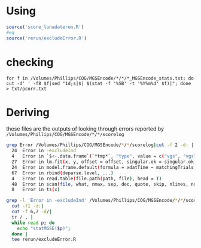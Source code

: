 # Using

```R
source('score_lunadaterun.R')
#eg
source('rerun/excludeError.R')
```

# checking
```
for f in /Volumes/Phillips/COG/MGSEncode/*/*/*_MGSEncode_stats.txt; do cut -d' ' -f8 $f|sed "1d;s|$| $(stat -f '%SB' -t '%Y%m%d' $f)|"; done > txt/pcorr.txt
```

# Deriving

these files are the outputs of looking through errors reported by `/Volumes/Phillips/COG/MGSEncode/*/*/scorelog`

```bash
grep Error /Volumes/Phillips/COG/MGSEncode/*/*/scorelog|cut -f 2 -d: | sort | uniq -c
  24  Error in -excludeInd                                                            
  4   Error in `$<-.data.frame`(`*tmp*`, "type", value = c("vgs", "vgs", "vgs",  
  27  Error in lm.fit(x, y, offset = offset, singular.ok = singular.ok, ...) 
  24  Error in model.frame.default(formula = xdatTime ~ matchingTrials, drop.unused.levels = TRUE) 
  67  Error in rbind(deparse.level, ...) 
  4   Error in read.table(file.path(path, file), head = T) 
  48  Error in scan(file, what, nmax, sep, dec, quote, skip, nlines, na.strings,  
  8   Error in ts(x)
```

```bash
grep -l 'Error in -excludeInd' /Volumes/Phillips/COG/MGSEncode/*/*/scorelog|
  cut -f1 -d:|
  cut -f 6,7 -d/|
  tr / , |
  while read p; do
    echo "statMGSE($p)";
  done |
  tee rerun/excludeError.R
```
